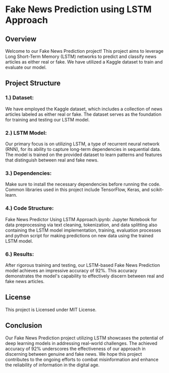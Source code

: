 # Fake News Prediction using LSTM Approach

## Overview
Welcome to our Fake News Prediction project! This project aims to leverage Long Short-Term Memory (LSTM) networks to predict and classify news articles as either real or fake. We have utilized a Kaggle dataset to train and evaluate our model.

## Project Structure
### 1.) Dataset: 
We have employed the Kaggle dataset, which includes a collection of news articles labeled as either real or fake. The dataset serves as the foundation for training and testing our LSTM model.

### 2.) LSTM Model:
Our primary focus is on utilizing LSTM, a type of recurrent neural network (RNN), for its ability to capture long-term dependencies in sequential data. The model is trained on the provided dataset to learn patterns and features that distinguish between real and fake news.

### 3.) Dependencies:
Make sure to install the necessary dependencies before running the code. Common libraries used in this project include TensorFlow, Keras, and scikit-learn.

### 4.) Code Structure:
Fake News Predictor Using LSTM Approach.ipynb: Jupyter Notebook for data preprocessing via text cleaning, tokenization, and data splitting also containing the LSTM model implementation, training, evaluation processes and python script for making predictions on new data using the trained LSTM model.

### 6.) Results:
After rigorous training and testing, our LSTM-based Fake News Prediction model achieves an impressive accuracy of 92%. This accuracy demonstrates the model's capability to effectively discern between real and fake news articles.

## License
This project is Licensed under MIT License.

## Conclusion
Our Fake News Prediction project utilizing LSTM showcases the potential of deep learning models in addressing real-world challenges. The achieved accuracy of 92% underscores the effectiveness of our approach in discerning between genuine and fake news. We hope this project contributes to the ongoing efforts to combat misinformation and enhance the reliability of information in the digital age.
